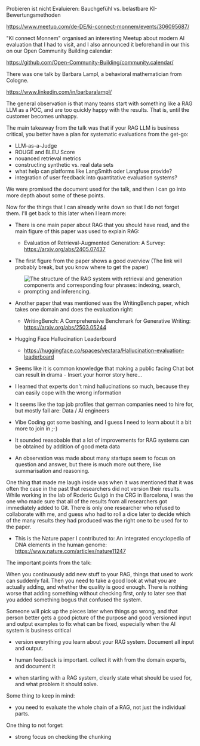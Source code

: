 Probieren ist nicht Evaluieren: Bauchgefühl vs. belastbare KI-Bewertungsmethoden

https://www.meetup.com/de-DE/ki-connect-monnem/events/306095687/

"KI connect Monnem" organised an interesting Meetup about modern AI evaluation that I had to visit, and
I also announced it beforehand in our this on our Open Community Building calendar:

https://github.com/Open-Community-Building/community.calendar/

There was one talk by Barbara Lampl, a behavioral mathematician from Cologne.

https://www.linkedin.com/in/barbaralampl/

The general observation is that many teams start with something like a RAG LLM as a POC, and are too quickly happy with the results.
That is, until the customer becomes unhappy.

The main takeaway from the talk was that if your RAG LLM is business critical, you better have a plan for systematic evaluations from the get-go:

- LLM-as-a-Judge
- ROUGE and BLEU Score
- nouanced retrieval metrics
- constructing synthetic vs. real data sets 
- what help can platforms like LangSmith oder Langfuse provide?
- integration of user feedback into quantitative evaluation systems? 

We were promised the document used for the talk, and then I can go into more depth about some of these points.

Now for the things that I can already write down so that I do not forget them. I'll get back to this later when I learn more:

- There is one main paper about RAG that you should have read, and the main figure of this paper was used to explain RAG:

  - Evaluation of Retrieval-Augmented Generation: A Survey: https://arxiv.org/abs/2405.07437

- The first figure from the paper shows a good overview (The link will probably break, but you know where to get the paper)

  - ![The structure of the RAG system with retrieval and generation components and corresponding four phrases: indexing, search, prompting and inferencing.](https://arxiv.org/html/2405.07437v2/extracted/5707186/rag-structure.png "Title")

- Another paper that was mentioned was the WritingBench paper, which takes one domain and does the evaluation right:

  - WritingBench: A Comprehensive Benchmark for Generative Writing: https://arxiv.org/abs/2503.05244

- Hugging Face Hallucination Leaderboard

  - https://huggingface.co/spaces/vectara/Hallucination-evaluation-leaderboard

- Seems like it is common knowledge that making a public facing Chat bot can result in drama - Insert your horror story here...

- I learned that experts don't mind hallucinations so much, because they can easily cope with the wrong information

- It seems like the top job profiles that german companies need to hire for, but mostly fail are: Data / AI engineers

- Vibe Coding got some bashing, and I guess I need to learn about it a bit more to join in ;-)

- It sounded reasobable that a lot of improvements for RAG systems can be obtained by addition of good meta data

- An observation was made about many startups seem to focus on question and answer, but there is much more out there, like summarisation and reasoning.

One thing that made me laugh inside was when it was mentioned that it was often the case in the past that researchers did not version their results.
While working in the lab of Roderic Guigó in the CRG in Barcelona, I was the one who made sure that all of the results from all researchers
got immediately added to Git. There is only one researcher who refused to collaborate with me, and guess who had to roll a dice later 
to decide which of the many results they had produced was the right one to be used for to the paper.

- This is the Nature paper I contributed to: An integrated encyclopedia of DNA elements in the human genome: https://www.nature.com/articles/nature11247

The important points from the talk:

When you continuously add new stuff to your RAG, things that used to work can suddenly fail. Then you need to take a good look at what you are actually adding, and whether the quality is good enough. There is nothing worse that adding something without checking first, only to later see that you added something bogus that confused the system.

Someone will pick up the pieces later when things go wrong, and that person better gets a good picture of the purpose and good versioned input and output examples to fix what can be fixed, especially when the AI system is business critical

- version everything you learn about your RAG system. Document all input and output.

- human feedback is important. collect it with from the domain experts, and document it

- when starting with a RAG system, clearly state what should be used for, and what problem it should solve. 

Some thing to keep in mind:

- you need to evaluate the whole chain of a RAG, not just the individual parts. 

One thing to not forget:

- strong focus on checking the chunking





